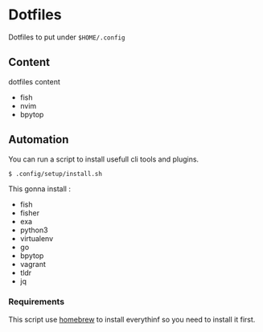 # Dotfiles

Dotfiles to put under `$HOME/.config`


## Content

dotfiles content
* fish
* nvim
* bpytop

## Automation

You can run a script to install usefull cli tools and plugins.
```
$ .config/setup/install.sh
```

This gonna install :
* fish
* fisher
* exa
* python3
* virtualenv
* go
* bpytop
* vagrant
* tldr
* jq

### Requirements

This script use [homebrew](https://brew.sh/index_fr)  to install everythinf so you need to install it first.
